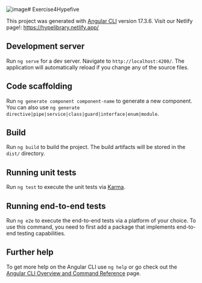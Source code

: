 ![image](https://github.com/PUP-BSIT/exercise-4-hypefive_appdev/assets/146617812/2ec70191-9f86-4e63-ac27-d698c39e81ec)# Exercise4Hypefive

This project was generated with [Angular CLI](https://github.com/angular/angular-cli) version 17.3.6.
Visit our Netlify page!: https://hypelibrary.netlify.app/

## Development server

Run `ng serve` for a dev server. Navigate to `http://localhost:4200/`. The application will automatically reload if you change any of the source files.

## Code scaffolding

Run `ng generate component component-name` to generate a new component. You can also use `ng generate directive|pipe|service|class|guard|interface|enum|module`.

## Build

Run `ng build` to build the project. The build artifacts will be stored in the `dist/` directory.

## Running unit tests

Run `ng test` to execute the unit tests via [Karma](https://karma-runner.github.io).

## Running end-to-end tests

Run `ng e2e` to execute the end-to-end tests via a platform of your choice. To use this command, you need to first add a package that implements end-to-end testing capabilities.

## Further help

To get more help on the Angular CLI use `ng help` or go check out the [Angular CLI Overview and Command Reference](https://angular.io/cli) page.
